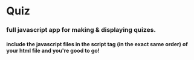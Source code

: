 # Quiz

### full javascript app for making & displaying quizes.
#### include the javascript files in the script tag (in the exact same order) of your html file and you're good to go!
